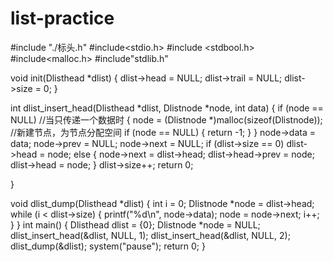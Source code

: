 # list-practice
#include  "./标头.h"
#include<stdio.h>
#include <stdbool.h>
#include<malloc.h>
#include"stdlib.h"

void init(Dlisthead *dlist)
{
	dlist->head = NULL;
	dlist->trail = NULL;
	dlist->size = 0;
}

int dlist_insert_head(Dlisthead *dlist, Dlistnode *node, int data)
{
	if (node == NULL)		//当只传递一个数据时
	{
		node = (Dlistnode *)malloc(sizeof(Dlistnode));		//新建节点，为节点分配空间
		if (node == NULL)
		{
			return -1;
		}
	}
	node->data = data;
	node->prev = NULL;
	node->next = NULL;
	if (dlist->size == 0)
		dlist->head = node;
	else
	{
		node->next = dlist->head;
		dlist->head->prev = node;
		dlist->head = node;
	}
	dlist->size++;
	return 0;

}

void dlist_dump(Dlisthead *dlist) 
{
	int i = 0;
	Dlistnode *node = dlist->head;
	while (i < dlist->size) 
	{
		printf("%d\n", node->data);
		node = node->next;
		i++;
	}
}
int main()
{
	Dlisthead dlist = {0};
	Dlistnode *node = NULL;
	dlist_insert_head(&dlist, NULL, 1);
	dlist_insert_head(&dlist, NULL, 2);
	dlist_dump(&dlist);
	system("pause");
	return 0;
}
